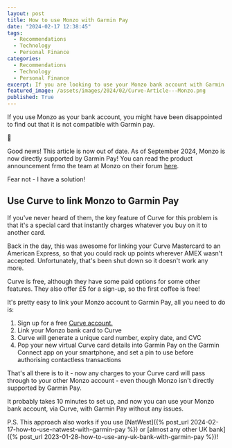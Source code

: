 ```yaml
---
layout: post
title: How to use Monzo with Garmin Pay
date: "2024-02-17 12:38:45"
tags:
  - Recommendations
  - Technology
  - Personal Finance
categories:
  - Recommendations
  - Technology
  - Personal Finance
excerpt: If you are looking to use your Monzo bank account with Garmin Pay, this article explains how you can use an extra free service called Curve to link the two together.
featured_image: /assets/images/2024/02/Curve-Article---Monzo.png
published: True
---
```

If you use Monzo as your bank account, you might have been disappointed to find out that it is not compatible with Garmin pay.

🚨

Good news! This article is now out of date. As of September 2024, Monzo is now directly supported by Garmin Pay! You can read the product announcement frmo the team at Monzo on their forum [here](https://community.monzo.com/t/monzo-now-on-garmin-pay/169244).

Fear not - I have a solution! 

## Use Curve to link Monzo to Garmin Pay

If you've never heard of them, the key feature of Curve for this problem is that it's a special card that instantly charges whatever you buy on it to another card.

Back in the day, this was awesome for linking your Curve Mastercard to an American Express, so that you could rack up points wherever AMEX wasn't accepted. Unfortunately, that's been shut down so it doesn't work any more.

Curve is free, although they have some paid options for some other features. They also offer £5 for a sign-up, so the first coffee is free!

It's pretty easy to link your Monzo account to Garmin Pay, all you need to do is:

  1. Sign up for a free [Curve account.](https://curvecard.sjv.io/c/3731396/1852232/12851)
  2. Link your Monzo bank card to Curve
  3. Curve will generate a unique card number, expiry date, and CVC
  4. Pop your new virtual Curve card details into Garmin Pay on the Garmin Connect app on your smartphone, and set a pin to use before authorising contactless transactions



That's all there is to it - now any charges to your Curve card will pass through to your other Monzo account - even though Monzo isn't directly supported by Garmin Pay. 

It probably takes 10 minutes to set up, and now you can use your Monzo bank account, via Curve, with Garmin Pay without any issues. 

P.S. This approach also works if you use [NatWest]({% post_url 2024-02-17-how-to-use-natwest-with-garmin-pay %}) or [almost any other UK bank]({% post_url 2023-01-28-how-to-use-any-uk-bank-with-garmin-pay %})!
